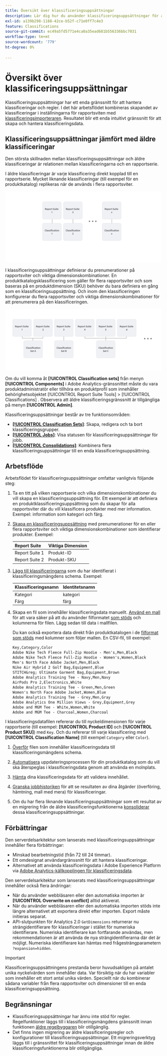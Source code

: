 ```yaml
---
title: Översikt över klassificeringsuppsättningar
description: Lär dig hur du använder klassificeringsuppsättningar för att hantera klassificeringsdata. Förstå hur klassificeringsuppsättningar skiljer sig från äldre klassificeringar.
exl-id: a139b298-1188-42ce-b52f-c71e0ff7c4e3
feature: Classifications
source-git-commit: ec49a5fd5771e4ca0a35ead681b556336bbc7031
workflow-type: tm+mt
source-wordcount: '779'
ht-degree: 0%

---
```


# Översikt över klassificeringsuppsättningar

Klassificeringsuppsättningar har ett enda gränssnitt för att hantera klassificeringar och regler. I det här arbetsflödet kombineras skapandet av klassificeringar i inställningarna för rapportsviten med [klassificeringsimporteraren](/help/components/classifications/sets/manage/set-manager.md). Resultatet blir ett enda intuitivt gränssnitt för att skapa och hantera klassificeringsdata.


## Klassificeringsuppsättningar jämfört med äldre klassificeringar

Den största skillnaden mellan klassificeringsuppsättningar och äldre klassificeringar är relationen mellan klassificeringarna och en rapportserie.

I äldre klassificeringar är varje klassificering direkt kopplad till en rapportserie. Mycket liknande klassificeringar (till exempel för en produktkatalog) replikeras när de används i flera rapportsviter.

![Äldre klassificering](manage/assets/classifications-legacy.svg)

I klassificeringsuppsättningar definierar du prenumerationer på rapportsviter och viktiga dimensionskombinationer. En produktkatalogsklassificering som gäller för flera rapportsviter och som baseras på en produktdimension (SKU) behöver du bara definiera en gång som en klassificeringsuppsättning. Och inom den klassificeringen konfigurerar du flera rapportsviter och viktiga dimensionskombinationer för att prenumerera på den klassificeringen.

![Klassificeringsuppsättningar](manage/assets/classifications-sets.svg)


Om du vill komma åt **[!UICONTROL Classification sets]** från menyn **[!UICONTROL Components]** i Adobe Analytics-gränssnittet måste du vara produktadministratör eller tillhöra en produktprofil som innehåller behörighetsobjektet [!UICONTROL Report Suite Tools] > [!UICONTROL Classifications] . Observera att äldre klassificeringsgränssnitt är tillgängliga på menyn **[!UICONTROL Admin]**.

Klassificeringsuppsättningar består av tre funktionsområden:

* [**[!UICONTROL Classification Sets]**](manage/set-manager.md): Skapa, redigera och ta bort klassificeringsgrupper.
* [**[!UICONTROL Jobs]**](job-manager.md): Visa statusen för klassificeringsuppsättningar för jobb.
* [**[!UICONTROL Consolidations]**](consolidations/manage.md): Kombinera flera klassificeringsuppsättningar till en enda klassificeringsuppsättning.


## Arbetsflöde

Arbetsflödet för klassificeringsuppsättningar omfattar vanligtvis följande steg:

1. Ta en titt på vilken rapportserie och vilka dimensionskombinationer du vill skapa en klassificeringsuppsättning för. Ett exempel är att definiera en produktklassificeringsuppsättning som du skapar för alla rapportsviter där du vill klassificera produkter med mer information. Exempel: information som kategori och färg.
1. [Skapa en klassificeringsuppsättning](/help/components/classifications/sets/manage/create.md) med prenumerationer för en eller flera rapportsviter och viktiga dimensionskombinationer som identifierar produkter. Exempel:

   | Report Suite | Viktiga Dimension |
   |---|---|
   | Report Suite 1 | Produkt-ID |
   | Report Suite 2 | Produkt-SKU |

1. [Lägg till klassificeringarna](/help/components/classifications/sets/manage/schema.md#add) som du har identifierat i klassificeringsmängdens schema. Exempel:

   | Klassificeringsnamn | Identitetsnamn |
   |---|---|
   | Kategori | kategori |
   | Färg | färg |

1. Skapa en fil som innehåller klassificeringsdata manuellt. [Använd en mall](/help/components/classifications/sets/manage/schema.md#template) för att vara säker på att du använder filformatet [som stöds](data-files.md#classification-set-file-formats) och kolumnerna för filen. Lägg sedan till data i mallfilen.

   Du kan också exportera data direkt från produktkatalogen i de [filformat som stöds](data-files.md#classification-set-file-formats) med kolumner som följer mallen. En CSV-fil, till exempel:

   ```
   Key,Category,Color
   Adobe Nike Tech Fleece Full-Zip Hoodie - Men's,Men,Black
   Adobe Nike Tech Fleece Full-Zip Hoodie - Women's,Women,Black
   Men's North Face Adobe Jacket,Men,Black
   Nike Air Hybrid 2 Golf Bag,Equipment,Blue
   STITCH&reg; Ultimate Garment Bag,Equipment,Brown
   Adobe Analytics Training Tee - Navy,Men,Navy
   AirPods Pro 2,Electronics,White
   Adobe Analytics Training Tee - Green,Men,Green
   Women's North Face Adobe Jacket,Women,Blue
   Adobe Analytics Training Tee - Grey,Men,Gray
   Adobe Analytics One Million Views - Grey,Equipment,Grey
   Adobe and MGM Tee - White,Women,White
   Adobe and MGM Tee - Charcoal,Women,Charcoal
   ```

I klassificeringsdatafilen refererar du till nyckeldimensionen för varje rapportserie (till exempel: **[!UICONTROL Product ID]** och **[!UICONTROL Product SKU]**) med `Key`. Och du refererar till varje klassificering med **[!UICONTROL Classification Name]** (till exempel `Category` eller `Color`).

1. [Överför](/help/components/classifications/sets/manage/schema.md#upload) filen som innehåller klassificeringsdata till klassificeringsmängdens schema.

1. [Automatisera](/help/components/classifications/sets/manage/schema.md#automate) uppdateringsprocessen för din produktkatalog som du vill ska återspeglas i klassificeringsdata genom att använda en molnplats.

1. [Hämta](/help/components/classifications/sets/manage/schema.md#download) dina klassificeringsdata för att validera innehållet.

1. [Granska jobbhistoriken](/help/components/classifications/sets/job-manager.md) för att se resultaten av dina åtgärder (överföring, hämtning, mall med mera) för klassificeringar.
1. Om du har flera liknande klassificeringsuppsättningar som ett resultat av en migrering från de äldre klassificeringsfunktionerna [konsoliderar](consolidations/manage.md) dessa klassificeringsuppsättningar.



## Förbättringar

Den serverdelsarkitektur som lanserats med klassificeringsuppsättningar innehåller flera förbättringar:

* Minskad bearbetningstid (från 72 till 24 timmar).
* Ett omdesignat användargränssnitt för att hantera klassificeringar.
* Alternativet att använda klassificeringsdata i Adobe Experience Platform via [Adobe Analytics-källkopplingen för klassificeringsdata](https://experienceleague.adobe.com/en/docs/experience-platform/sources/connectors/adobe-applications/classifications).

Den serverdelsarkitektur som lanserats med klassificeringsuppsättningar innehåller också flera ändringar:

* När du använder webbläsaren eller den automatiska importen är **[!UICONTROL Overwrite on conflict]** alltid aktiverat.
* När du använder webbläsaren eller den automatiska importen stöds inte längre alternativet att exportera direkt efter importen. Export måste initieras separat.
* API-slutpunkten för Analytics 2.0 `GetDimensions` returnerar nu strängidentifierare för klassificeringar i stället för numeriska identifierare. Numeriska identifierare kan fortfarande användas, men rekommendationen är att använda de nya strängidentifierarna där det är möjligt. Numeriska identifierare kan hämtas med frågesträngparametern `?expansion=hidden`.

>[!IMPORTANT]
>
>Klassificeringsuppsättningens prestanda beror huvudsakligen på antalet unika nyckelvärden som innehåller data. Var försiktig när du har variabler som innehåller ett stort antal unika värden. Speciellt när du kombinerar sådana variabler från flera rapportsviter och dimensioner till en enda klassificeringsuppsättning.

## Begränsningar

* Klassificeringsuppsättningar har ännu inte stöd för regler. Regelfunktioner läggs till i klassificeringsmängdens gränssnitt innan funktionen [äldre regelbyggaren](/help/components/classifications/crb/classification-rule-builder.md) blir otillgänglig.
* Det finns ingen migrering av äldre klassificeringsregler och konfigurationer till klassificeringsuppsättningar. Ett migreringsverktyg läggs till i gränssnittet för klassificeringsuppsättningar innan de äldre klassificeringsfunktionerna blir otillgängliga.

